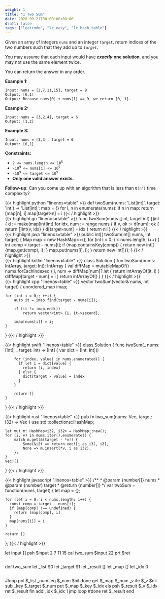 ```yaml
---
weight: 1
title: "1 Two Sum"
date: 2020-09-21T00:00:00+08:00
draft: false
tags: ["leetcode", "lc_easy", "lc_hash_table"]
---
```




Given an array of integers `nums` and an integer `target`, return indices of the two numbers such that they add up to _`target`_.

You may assume that each input would have _**exactly**_ **one solution**, and you may not use the same element twice.

You can return the answer in any order.

**Example 1:**
```
Input: nums = [2,7,11,15], target = 9
Output: [0,1]
Output: Because nums[0] + nums[1] == 9, we return [0, 1].
```

**Example 2:**
```
Input: nums = [3,2,4], target = 6
Output: [1,2]
```

**Example 3:**
```
Input: nums = [3,3], target = 6
Output: [0,1]
```

**Constraints:**
* <code>2 <= nums.length <= 10<sup>5</sup></code>
* <code>-10<sup>9</sup> <= nums[i] <= 10<sup>9</sup></code>
* <code>-10<sup>9</sup> <= target <= 10<sup>9</sup></code>
* **Only one valid answer exists.**

**Follow-up:** Can you come up with an algorithm that is less than <code>O(n<sup>2</sup>)</code> time complexity?

<div class="tabs"></div>
<div class="tab-content">
<div id="python" class="lang">
{{< highlight python "linenos=table" >}}
def twoSum(nums: 'List[int]', target: 'int') -> 'List[int]':
    map = {}
    for i, n in enumerate(nums):
        if n in map:
            return [map[n], i]
        map[target-n] = i
{{< / highlight >}}
</div>

<div id="golang" class="lang">
{{< highlight go "linenos=table" >}}
func twoSum(nums []int, target int) []int {
    d := make(map[int]int)
    for idx, num := range nums {
        if v, ok := d[num]; ok {
            return []int{v, idx}
        }
        d[target-num] = idx
    }
    return nil
}
{{< / highlight >}}
</div>

<div id="java" class="lang">
{{< highlight java "linenos=table" >}}
public int[] twoSum(int[] nums, int target) {
    Map<Integer, Integer> map = new HashMap<>();
    for (int i = 0; i < nums.length; i++) {
        int comp = target - nums[i];
        if (map.containsKey(comp)) {
            return new int[]{map.get(comp), i};
        }
        map.put(nums[i], i);
    }
    return new int[]{};
}
{{< / highlight >}}
</div>

<div id="kotlin" class="lang">
{{< highlight kotlin "linenos=table" >}}
class Solution {
    fun twoSum(nums: IntArray, target: Int): IntArray {
        val diffMap = mutableMapOf<Int, Int>()
        nums.forEachIndexed { i, num ->
            diffMap[num]?.let {
                return intArrayOf(it, i)
            }
            diffMap[target - num] = i
        }
        return intArrayOf()
    }
}
{{< / highlight >}}
</div>

<div id="c++" class="lang">
{{< highlight cpp "linenos=table" >}}
vector<int> twoSum(vector<int>& nums, int target) {
    unordered_map<int, int> imap;

    for (int i = 0;; ++i) {
        auto it = imap.find(target - nums[i]);

        if (it != imap.end()) 
            return vector<int> {i, it->second};

        imap[nums[i]] = i;
    }
}
{{< / highlight >}}
</div>

<div id="swift" class="lang">
{{< highlight swift "linenos=table" >}}
class Solution {
    func twoSum(_ nums: [Int], _ target: Int) -> [Int] {
        var dict = [Int: Int]()

        for (index, value) in nums.enumerated() {
          if let i = dict[value] {
            return [i, index]
          } else {
            dict[target - value] = index
          }
        }

        return []
    }
}
{{< / highlight >}}
</div>

<div id="rust" class="lang">
{{< highlight rust "linenos=table" >}}
pub fn two_sum(nums: Vec<i32>, target: i32) -> Vec<i32> {
    use std::collections::HashMap;
    
    let mut m: HashMap<i32, i32> = HashMap::new();
    for (i, v) in nums.iter().enumerate() {
        match m.get(&(target - *v)) {
            Some(&i2) => return vec![i as i32, i2],
            None => m.insert(*v, i as i32),
        };
    }
    vec![]
}
{{< / highlight >}}
</div>

<div id="javascript" class="lang">
{{< highlight javascript "linenos=table" >}}
/**
 * @param {number[]} nums
 * @param {number} target
 * @return {number[]}
 */
var twoSum = function(nums, target) {
    let map = {};

    for (let i = 0; i < nums.length; i++) {
      const comp = target - nums[i];
      if (map[comp] !== undefined) {
        return [map[comp], i]
      }
      map[nums[i]] = i
    }

    return []
};
{{< / highlight >}}
</div>

<div id="runtime" class="lang">
    <div class="code-link">
        <div class="runtime-embedded-box" style="width: 100%; height: 420px;">let input []
psh $input 2 7 11 15
cal two_sum $input 22
prt $ret
<pre></pre>
def two_sum
 let _list $0
 let _target $1
 let _result []
 let _map {}
 let _idx 0
 <pre></pre>
 #loop
 pol $_list _num
 jeq $_num $nil done
 get $_map $_num _v
 ife $_v $nil
  sub _key $_target $_num
  put $_map $_key $_idx
 els
  psh $_result $_v $_idx
  ret $_result
 fin
 add _idx $_idx 1
 jmp loop
 #done
 ret $_result
end
        </div>
    </div>
</div>
</div>

